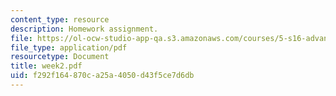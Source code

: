 ```yaml
---
content_type: resource
description: Homework assignment.
file: https://ol-ocw-studio-app-qa.s3.amazonaws.com/courses/5-s16-advanced-kitchen-chemistry-spring-2002/f292f164870ca25a4050d43f5ce7d6db_week2.pdf
file_type: application/pdf
resourcetype: Document
title: week2.pdf
uid: f292f164-870c-a25a-4050-d43f5ce7d6db
---
```

